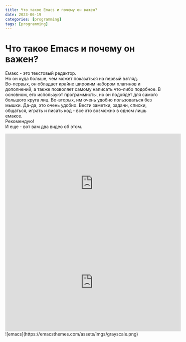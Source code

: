 ```yaml
---
title: Что такое Emacs и почему он важен?
date: 2023-06-19
categories: [programming]
tags: [programming]    
---
```

# Что такое Emacs и почему он важен?<br>
Емакс - это текстовый редактор.<br>
Но он куда больше, чем может показаться на первый взгляд.<br>
Во-первых, он обладает крайне широким набором плагинов и дополнений, а также позволяет самому написать что-либо подобное.
В основном, его используют программисты, но он подойдет для самого большого круга лиц.
Во-вторых, им очень удобно пользоваться без мышки. Да-да, это очень удобно.
Вести заметки, задачи, списки, общаться, играть и писать код - все это возможно в одном лишь емаксе.<br>
Рекомендую!<br>
И еще - вот вам два видео об этом.
<iframe width="560" height="315" src="https://www.youtube.com/embed/bEfYm8sAaQg" title="YouTube video player" frameborder="0" allow="accelerometer; autoplay; clipboard-write; encrypted-media; gyroscope; picture-in-picture; web-share" allowfullscreen></iframe><br>
<iframe width="560" height="315" src="https://www.youtube.com/embed/48JlgiBpw_I" title="YouTube video player" frameborder="0" allow="accelerometer; autoplay; clipboard-write; encrypted-media; gyroscope; picture-in-picture; web-share" allowfullscreen></iframe>
![emacs](https://emacsthemes.com/assets/imgs/grayscale.png)
